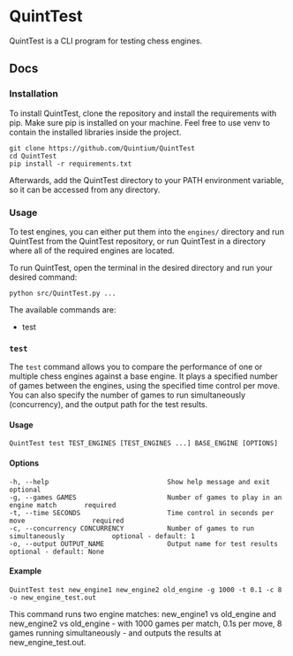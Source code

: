 # QuintTest
QuintTest is a CLI program for testing chess engines.

## Docs
### Installation
To install QuintTest, clone the repository and install the requirements with pip. Make sure pip is installed on your machine. Feel free to use venv to contain the installed libraries inside the project.

```
git clone https://github.com/Quintium/QuintTest
cd QuintTest
pip install -r requirements.txt
```

Afterwards, add the QuintTest directory to your PATH environment variable, so it can be accessed from any directory.

### Usage
To test engines, you can either put them into the `engines/` directory and run QuintTest from the QuintTest repository, or run QuintTest in a directory where all of the required engines are located. 

To run QuintTest, open the terminal in the desired directory and run your desired command:

```python src/QuintTest.py ...```

The available commands are:
- test

### `test`
The `test` command allows you to compare the performance of one or multiple chess engines against a base engine. It plays a specified number of games between the engines, using the specified time control per move. You can also specify the number of games to run simultaneously (concurrency), and the output path for the test results.

#### Usage
```QuintTest test TEST_ENGINES [TEST_ENGINES ...] BASE_ENGINE [OPTIONS]```

#### Options
```
-h, --help                              Show help message and exit                       optional
-g, --games GAMES                       Number of games to play in an engine match       required
-t, --time SECONDS                      Time control in seconds per move                 required
-c, --concurrency CONCURRENCY           Number of games to run simultaneously            optional - default: 1
-o, --output OUTPUT_NAME                Output name for test results                     optional - default: None
```

#### Example
```QuintTest test new_engine1 new_engine2 old_engine -g 1000 -t 0.1 -c 8 -o new_engine_test.out```

This command runs two engine matches: new_engine1 vs old_engine and new_engine2 vs old_engine - with 1000 games per match, 0.1s per move, 8 games running simultaneously - and outputs the results at new_engine_test.out.
